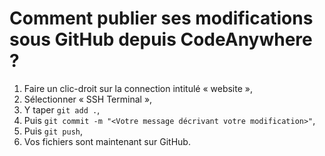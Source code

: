 # Comment publier ses modifications sous GitHub depuis CodeAnywhere ?

1. Faire un clic-droit sur la connection intitulé « website »,
2. Sélectionner « SSH Terminal »,
3. Y taper `git add .`,
4. Puis `git commit -m "<Votre message décrivant votre modification>"`,
5. Puis `git push`,
6. Vos fichiers sont maintenant sur GitHub.